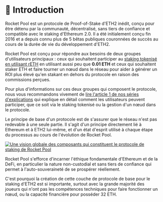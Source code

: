 # :wave: Introduction

Rocket Pool est un protocole de Proof-of-Stake d'ETH2 inédit, conçu pour être détenu par la communauté, décentralisé, sans tiers de confiance et compatible avec le staking d'Ethereum 2.0. Il a été initialement conçu fin 2016 et a depuis connu plus de 5 bêtas publiques couronnées de succès au cours de la durée de vie du développement d'ETH2.

Rocket Pool est conçu pour répondre aux besoins de deux groupes d'utilisateurs principaux : ceux qui souhaitent participer au [staking tokenisé en utilisant rETH](https://medium.com/rocket-pool/rocket-pool-2-5-tokenised-staking-48601d52d924#92b0) en utilisant aussi peu que **0.01 ETH** et ceux qui souhaitent staker ETH et faire tourner un nœud dans le réseau pour aider à générer un ROI plus élevé qu'en stakant en dehors du protocole en raison des commissions perçues.

Pour plus d'informations sur ces deux groupes qui composent le protocole, nous vous recommandons vivement de [lire l'article 1 de nos séries d'explications](https://medium.com/rocket-pool/rocket-pool-staking-protocol-part-1-8be4859e5fbd) qui explique en détail comment les utilisateurs peuvent participer, que ce soit via le staking tokenisé ou la gestion d'un nœud dans le protocole.

Le principe de base d'un protocole est de s'assurer que le réseau n'est pas redevable à une seule partie. Il s'agit d'un principe directement lié à Ethereum et à ETH2 lui-même, et d'un état d'esprit utilisé à chaque étape du processus au cours de l'évolution de Rocket Pool.

[![Une vision globale des composants qui constituent le protocole de staking de Rocket Pool](/images/rp-infographic-staking-protocol.png)](https://www.rocketpool.net/images/rp-infographic-staking-protocol.png)

Rocket Pool s'efforce d'incarner l'éthique fondamentale d'Ethereum et de la DeFi, en particulier la nature non-custodial et sans tiers de confiance qui permet à l'auto-souveraineté de se prospérer réellement.

C'est pourquoi la création de cette couche de protocole de base pour le staking d'ETH2 est si importante, surtout avec la grande majorité des joueurs qui n'ont pas les compétences techniques pour faire fonctionner un nœud, ou la capacité financière pour posséder 32 ETH.
